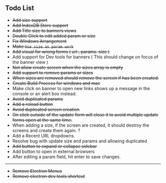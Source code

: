 ## Todo List

- ~~Add size support~~
- ~~Add IndexDB Store support~~
- ~~Add Title size to banners views~~
- ~~Double Click to edit added param or size~~
- ~~Fix Windows Arrangement~~
- ~~Make `Use size as param work`~~
- ~~Add visual for wrong forms ( url , params. size )~~
- Add support for Dev tools for banners ( This should change on focus of the banner view )
- ~~Not allow create screen when the sizes array is empty~~
- ~~Add support to remove params or sizes~~
- ~~When sizes are removed should remove the screen if has been created.~~
- ~~Create Build Process for windows and mac~~
- Make click on banner to open new links shows up a message in the console or an alert box instead.
- ~~Avoid duplicated params~~
- ~~Add a reload button~~
- ~~Avoid duplicated screen creation~~
- ~~On click outside of the update form will close it to avoid multiple update forms open at the same time.~~
- When adding a size, if the screen are created, it should destroy the screens and create them again. ?
- Add a Recent URL dropdowns.
- Resolve bug with update size and params and allowing duplicated
- ~~Add button to expand or collapse sidebar~~
- Add button to open in external browsers
- After editing a param field, hit enter to save changes.

---------

- ~~Remove Electron Menus~~
- ~~Remove electron dev tools shortcut~~
